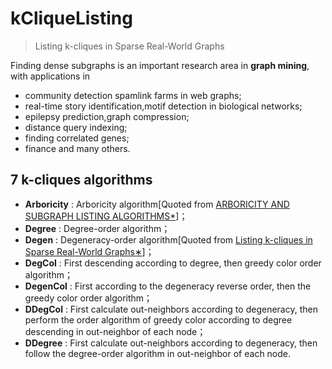 # kCliqueListing
> Listing k-cliques in Sparse Real-World Graphs


Finding dense subgraphs is an important research area in **graph mining**, with applications in
  * community detection spamlink farms in web graphs;
  * real-time story identification,motif detection in biological networks;
  * epilepsy prediction,graph compression;
  * distance query indexing;
  * finding correlated genes; 
  * finance and many others.

## 7 **k-cliques** algorithms
- **Arboricity** : Arboricity algorithm[Quoted from [ARBORICITY AND SUBGRAPH LISTING ALGORITHMS*](http://www.cs.cornell.edu/courses/cs6241/2019sp/readings/Chiba-1985-arboricity.pdf "ARBORICITY AND SUBGRAPH LISTING ALGORITHMS*")]；
- **Degree**     : Degree-order algorithm；
- **Degen**      : Degeneracy-order algorithm[Quoted from [Listing k-cliques in Sparse Real-World Graphs∗](https://papers-gamma.link/static/memory/pdfs/32-main.pdf "Listing k-cliques in Sparse Real-World Graphs∗")]；
- **DegCol**     : First descending according to degree, then greedy color order algorithm；
- **DegenCol**   : First according to the degeneracy reverse order, then the greedy color order algorithm；
- **DDegCol**    : First calculate out-neighbors according to degeneracy, then perform the order algorithm of greedy color according to degree descending in out-neighbor of each node；
- **DDegree**    : First calculate out-neighbors according to degeneracy, then follow the degree-order algorithm in out-neighbor of each node.
